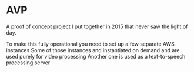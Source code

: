 # AVP
A proof of concept project I put together in 2015 that never saw the light of day.

To make this fully operational you need to set up a few separate AWS instances
Some of those instances and instantiated on demand and are used purely for video processing 
Another one is used as a text-to-speech processing server
